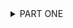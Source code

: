 <details>
	<summary>PART ONE</summary>
	<p>
Lately, every time A ascended, she felt on the verge of passing out. About two meters from the surface, she’d find herself needing to grasp onto the inflater nozzle of her BCD in order to remind her body of the task at hand. The water would squeeze her, the churning, womb-like sounds surrounding her, disorienting her. The sun, filtered by the water into individual rays, would hit her like a spotlight, making her shield her eyes even as she felt herself hungrily drawing toward it.</p>
	
<p>And now she finds herself on the surface, back in her right mind, back on solid ground, which is in fact the choppy surface of the water. The sun steady, the physics standard. Escaped. Just a weird sensation was all.</p>

<p> Ever since she was a beginner diver, she’d felt a whiff of this sensation, but in the past few weeks it’s become stronger every dive. Glancing around to make sure her team is well, she actually wonders—if she were to let herself go on autopilot during ascension, allow her mind wander even just a bit, would she make it? Or would she pass out, sink to the bottom, die immediately, even before her colleagues could swim down to rescue her. </p>

<p><em>What an unscientific thought.</em> Likely she was becoming dizzy as a result of a slight physiological malfunction. An inner ear issue. Or maybe it was simply that this feeling mimicked the chemicals of not wanting to wake up from a good dream—it was so peaceful under there after all, so cozy, meditative. Your mind couldn’t be scattered—the water directed your focus, plied your attention toward what it wanted to show you.</p>

<p>“My god, I know how you feel,” her colleague, E, tells her as they unsuit back on the boat. E grunts as her tank clinks into its holder. “Sometimes I just don’t want to leave that world.” </p>

<p>“Maybe that’s all it is,” A replies, but still she can’t explain why the sensation is getting stronger, or—could she say—worse?</p>

<p>**</p>
	
<p>Two hours later she is entering today’s data into the Thai governmental database. She and her team of interns had completed a fish survey and noted this bounty: forty-five butterfly fish, nine bream, five parrot fish, three angel fish, twenty-five wrasse, forty-five cardinal fish, and one soap fish. Still much fewer snapper than she’d like to be seeing, but the other fishes were doing well.</p>

<p>E types away beside her, probably messaging with some prospective intern or resident, an eager undergraduate or beleaguered graduate student, desperately looking for a suitable site to host them, an exciting Southeast Asian experience that would allow them to flex their new research skills.  A storm has rolled in. A’s nostrils are alerted to a metallic smell as large raindrops begin to fire away on the roof as if they mean to put a hole in it. A feels as if the space has become smaller, as if the world would be happy to do them in.</p>

<p>A leans her forehead on her hand, rubs her temples. “I’ve got a bit of a headache now,” she says. Her colleague turns toward her, frowns.</p> 
	
<p>“Take a paracetemol,” E says and, sighing, turns back to her computer. Then she groans. “This student wants to bring his girlfriend. But she’s not going to do any research. She just wants to hangout. She won’t take up another bed, he says. I don’t see why she has to pay.” She rolls her eyes.</p>

<p>A gets up and heads to the kitchen to get a drink of water. On her fourth step, a curtain comes over her vision and all she can see is black. “I’m going blind,” she says as she collapses to the floor.</p>

<p>When she wakes up, E is standing over her. Her face looks old, and the geometry of her face evokes an ancient math. A is sure, then, that there have been hundreds of people throughout human history that looked exactly like E.</p>

<p>And then she feels her heart beating, faster than it should be beating. Her breath is deep and rapid at the same time, as if she can’t get enough air. But her breath moves in and out, her heart is beating, and she can see.</p> 

<p>“I’m okay,” she says.</p>

<p>“My god, what is wrong with you?” E yells, her Russian accent really coming out now. “Do you want me to call an ambulance?”</p>

<p>“No, no,” she says. “I just stood up too fast I think. Something going a little off with my circulation lately, maybe my blood pressure.”</p>

<p>Maybe I’m fucking pregnant, she thinks.<em>Fucking pregnant, that’s a funny phrase.</em></p> 
	
<p>“Dude, go home,” E says. “Take the day off.”</p>

<p>“But new students are coming, I have to orient them.”</p> 

<p>“Honey, take some time *off*.”</p> 

<p>**</p>

<p>A couple hours later A is in her house, in her bed, behind the mosquito net. Her headache has faded and she feels fine. The storm has passed away, leaving behind thin, shifting, planes of air. She’s reading a dense book about water and how to interpret it. She’s enjoying the language, but can’t process much meaning from it. She puts the book down and looks at her nightstand. Two pregnancy tests rest there, staring up at her with two all-white eyes. No results. *How is this possible?</p>

<p>Pregnancy was unlikely, as she and her various partners on the island always used condoms, but you never knew. So she could understand a positive result and she could understand a negative result but a non-result was perplexing to say the least. Two different tests from two different companies.</p> 
	
<p><em>Just a little low on iron from my last period. Something, something like that.</em></p>

<p>It is barely five o clock. A breeze blows in and a rodent scampers across her roof. The cicadas are quieting down to a low, tired, scratching, only needing to cool themselves down a little in this breezy landscape.</p> 
	
<p><blockquote>“We will look at water as the subject. Mammals and insects are interesting, but they will only earn their place in this book to the extent that they can explain the behavior, the signs and symbols of water.” </blockquote><p>

<p>She puts the book down and falls asleep. She sleeps 12 hours. At 5 am a gecko lands on the wall of her bungalow just outside her head and calls out, loud and clear, “unh unh, unh unh, unh unh,” and she jolts awake, thinking the gecko is in her bed, that someone put it in her bed to wake it up, but there’s no one in her house, not even a gecko.</p> 

<p>She can’t believe she slept 12 hours.</p>

<p><em>Maybe I am fucking pregnant.</em></p>

<p>Suddenly she feels tough and lichenous, tucked away inside herself from whatever might be happening outside.</p>

<p>**</p>

<p>On her motorbike drive to work, a rabid dog lunges toward her, causing her to swerve sharply. After driving off a safe distance, she stops and looks back at it. It lies in the middle of the road, sunning.</p>

<p>She gets to the lab before E and spends a quiet morning drinking coffee and looking over the data. The coral bleaching is getting worse and what to do, what to do about that. 50% bleached already and it’s only the beginning of the hot season. At some point in her meager little life, she’d decided that the best thing she could do was have this field station and report the data. Tell the authorities. Alert people in power. Bolster the science, strengthen the argument. Not shut up. Perhaps she should do more.</p> 

<p>E enters the room with a clanging of bags and various attachments. Her helmet, which is attached to her arm, falls off and rolls toward A.</p> 

<p>Her eyes go wide and she feigns anger. “My god, what are you doing here?”</p>

<p>“What do you mean?” A says.</p> 

<p>“I thought you’d take the day off.”</p> 

<p>“Oh I’m fine,” she says.</p> 

<p>**</p>

<p>Two hours later they’re diving again. Today, perhaps out of E’s concern, it’s been determined that A will be divemaster for two of the more experienced students. That way, they can cover some of the more routine data gathering and A can be free to focus on her pet research project, which tests whether smaller solitary corals are less resistant to bleaching than larger solitary corals.</p>  

<p>Another group lays out the transects while the three of them hang out and look at coral. She breathes out and sinks closer in to some branching coral, the home of twenty or so baby white and yellow butterfly fish, who dart in and out like bees. She wishes she were doing a fish survey so that these lovely, tiny fish could be counted. If only their presence could be felt, could matter in the world. But probably they don’t care either way, probably that doesn’t matter to them.</p> 

<p>Now it’s time to go and she motions to the students to go ahead of her. With their underwater camera they take a picture of the transect measuring tape every 50 cm. Back at the lab they will need to go through every one of these 300 pictures and identify the coral just to the left of the transect. She removes her underwater slate from her BCD pocket and begins counting. Everything is slow, deliberate, meditative. She breathes slowly. It’s arduous counting all the solitary corals—there are so many. The students’ frog kicks are too frequent, they are going too fast—almost out of her sight now. No matter, they are safe and experienced. She finishes her survey and meets them at the end of the third transact right at the 60 minute mark. Together they reel up the transacts, spiders assuming the thread of their web back into their abdomens. She directs one of the students to take the transect bag and hook it to her kit. The three of them look at each other in the eyes and A makes the hand signal for “let’s ascend”—a thumb’s up.</p> 
	
<p>She doesn’t think about the strange sensation. She’s thinking about the data she gathered and about what conclusions she might begin to draw. Slowly, slowly she swims up, not even needing to think moving her feet, just willing herself up. And then, at three meters from the surface, once again, it hits.</p>

<p>**</p>

<p>The pressure is more intense this time, the movements of the water like a thousand little flies distracting her attention. The light hits and she feels the heat of the sunrays on her body. The rays form a cone, which twists around her, and she is an unwilling dancer, moving her limbs oddly, floating six inches above the ground in the middle of the stage.</p> 

<p>And then she is elsewhere. Her face is naked—no regulator. She feels sand in her nose and on her lips. She sputters, rubs her nose with her index and thumb, sticks out her tongue. Opens her eyes. She’s on the beach. Or a beach, rather. She doesn’t recognize the topography of this beach, with its thick forest, its meters of white sand. All the beaches on her island are short, with sparse, low vegetation a few pieces of trash strewn about. This beach is pristine. A breeze tumbles down the white sand, unobstructed by a single other person. She is alone.</p>
</details>
